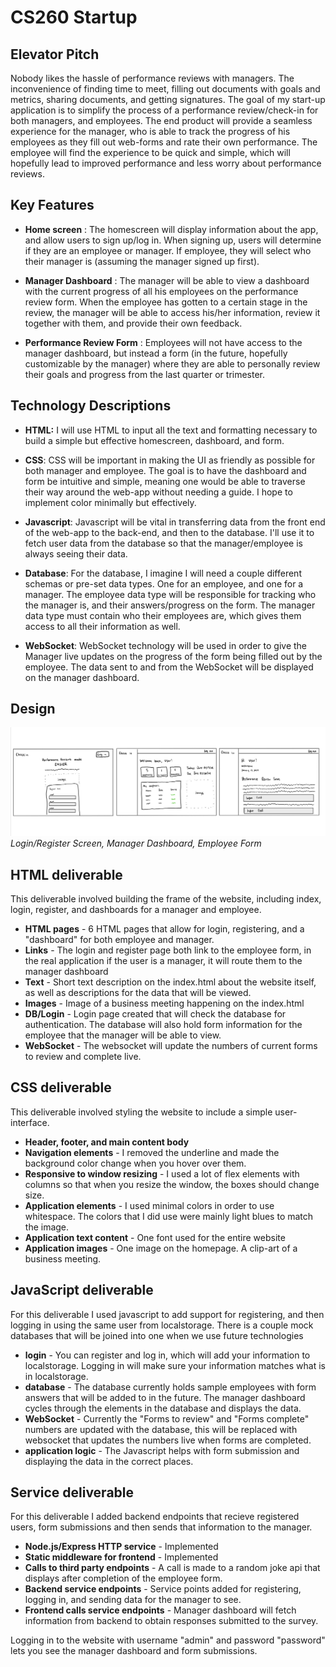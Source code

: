 # CS260 Startup

## Elevator Pitch

Nobody likes the hassle of performance reviews with managers. The inconvenience of finding time to meet, filling out documents with goals and metrics, sharing documents, and getting signatures. The goal of my start-up application is to simplify the process of a performance review/check-in for both managers, and employees. The end product will provide a seamless experience for the manager, who is able to track the progress of his employees as they fill out web-forms and rate their own performance. The employee will find the experience to be quick and simple, which will hopefully lead to improved performance and less worry about performance reviews.

## Key Features

- **Home screen** : The homescreen will display information about the app, and allow users to sign up/log in. When signing up, users will determine if they are an employee or manager. If employee, they will select who their manager is (assuming the manager signed up first).

- **Manager Dashboard** : The manager will be able to view a dashboard with the current progress of all his employees on the performance review form. When the employee has gotten to a certain stage in the review, the manager will be able to access his/her information, review it together with them, and provide their own feedback.

- **Performance Review Form** : Employees will not have access to the manager dashboard, but instead a form (in the future, hopefully customizable by the manager) where they are able to personally review their goals and progress from the last quarter or trimester.

## Technology Descriptions

- **HTML:** I will use HTML to input all the text and formatting necessary to build a simple but effective homescreen, dashboard, and form.

- **CSS**: CSS will be important in making the UI as friendly as possible for both manager and employee. The goal is to have the dashboard and form be intuitive and simple, meaning one would be able to traverse their way around the web-app without needing a guide. I hope to implement color minimally but effectively.

- **Javascript**: Javascript will be vital in transferring data from the front end of the web-app to the back-end, and then to the database. I'll use it to fetch user data from the database so that the manager/employee is always seeing their data.

- **Database**: For the database, I imagine I will need a couple different schemas or pre-set data types. One for an employee, and one for a manager. The employee data type will be responsible for tracking who the manager is, and their answers/progress on the form. The manager data type must contain who their employees are, which gives them access to all their information as well.

- **WebSocket**: WebSocket technology will be used in order to give the Manager live updates on the progress of the form being filled out by the employee. The data sent to and from the WebSocket will be displayed on the manager dashboard.

## Design

![App Design](designs.jpeg)
_Login/Register Screen, Manager Dashboard, Employee Form_

## HTML deliverable

This deliverable involved building the frame of the website, including index, login, register, and dashboards for a manager and employee.

- **HTML pages** - 6 HTML pages that allow for login, registering, and a "dashboard" for both employee and manager.
- **Links** - The login and register page both link to the employee form, in the real application if the user is a manager, it will route them to the manager dashboard
- **Text** - Short text description on the index.html about the website itself, as well as descriptions for the data that will be viewed.
- **Images** - Image of a business meeting happening on the index.html
- **DB/Login** - Login page created that will check the database for authentication. The database will also hold form information for the employee that the manager will be able to view.
- **WebSocket** - The websocket will update the numbers of current forms to review and complete live.

## CSS deliverable

This deliverable involved styling the website to include a simple user-interface.

- **Header, footer, and main content body**
- **Navigation elements** - I removed the underline and made the background color change when you hover over them.
- **Responsive to window resizing** - I used a lot of flex elements with columns so that when you resize the window, the boxes should change size.
- **Application elements** - I used minimal colors in order to use whitespace. The colors that I did use were mainly light blues to match the image.
- **Application text content** - One font used for the entire website
- **Application images** - One image on the homepage. A clip-art of a business meeting.

## JavaScript deliverable

For this deliverable I used javascript to add support for registering, and then logging in using the same user from localstorage. There is a couple mock databases that will be joined into one when we use future technologies

- **login** - You can register and log in, which will add your information to localstorage. Logging in will make sure your information matches what is in localstorage.
- **database** - The database currently holds sample employees with form answers that will be added to in the future. The manager dashboard cycles through the elements in the database and displays the data.
- **WebSocket** - Currently the "Forms to review" and "Forms complete" numbers are updated with the database, this will be replaced with websocket that updates the numbers live when forms are completed.
- **application logic** - The Javascript helps with form submission and displaying the data in the correct places.

## Service deliverable

For this deliverable I added backend endpoints that recieve registered users, form submissions and then sends that information to the manager.

- **Node.js/Express HTTP service** - Implemented
- **Static middleware for frontend** - Implemented
- **Calls to third party endpoints** - A call is made to a random joke api that displays after completion of the employee form.
- **Backend service endpoints** - Service points added for registering, logging in, and sending data for the manager to see.
- **Frontend calls service endpoints** - Manager dashboard will fetch information from backend to obtain responses submitted to the survey.

Logging in to the website with username "admin" and password "password" lets you see the manager dashboard and form submissions.